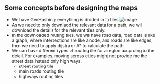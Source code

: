 ## Some concepts before designing the maps
- We have GeoHashing: everything is divided in to tiles
  ![image](https://github.com/user-attachments/assets/9022173b-ca03-41e4-8ab8-3cff977dd75a)
- As we need to only downlaod the relevant data for a path, we will download the details for the relevant tiles only.
- In the downloaded routing tiles, we will have road data, road data is like a graph, where intersections are like a node, and roads are like edges, then we need to apply dijstra or A* to calculate the path.
- We can have different types of routing tile for a region accprding to the detail. For examples, moving across cities might not provide me the street data instead only high ways.
  - street routing tile
  - main roads routing tile
  - highways routing tiles 
